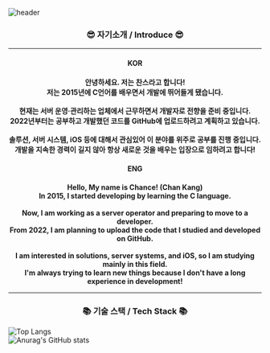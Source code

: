 ![header](https://capsule-render.vercel.app/api?type=Waving&section=header&height=300&text=Hello&&fontAlign=50&color=gradient&fontSize=100&fontColor=ffffff&desc=It's%20Chance%20GitHub)

<h3 align="center">😎 자기소개 / Introduce 😎</h3>
<hr>
<h4 align="center">KOR<h4>
<p align="center">
    안녕하세요. 저는 찬스라고 합니다!</br>
    저는 2015년에 C언어를 배우면서 개발에 뛰어들게 됐습니다.</br>
    </br>
    현재는 서버 운영·관리하는 업체에서 근무하면서 개발자로 전향을 준비 중입니다.<br>
    2022년부터는 공부하고 개발했던 코드를 GitHub에 업로드하려고 계획하고 있습니다.</br>
    </br>
    솔루션, 서버 시스템, iOS 등에 대해서 관심있어 이 분야를 위주로 공부를 진행 중입니다.</br>
    개발을 지속한 경력이 길지 않아 항상 새로운 것을 배우는 입장으로 임하려고 합니다!
</p>

<h4 align="center">ENG<h4>
<p align="center">
    Hello, My name is Chance! (Chan Kang)</br>
    In 2015, I started developing by learning the C language.</br>
    </br>
    Now, I am working as a server operator and preparing to move to a developer.<br>
    From 2022, I am planning to upload the code that I studied and developed on GitHub.</br>
    </br>
    I am interested in solutions, server systems, and iOS, so I am studying mainly in this field.</br>
    I'm always trying to learn new things because I don't have a long experience in development!
</p>
<hr>

<h3 align="center">📚 기술 스택 / Tech Stack 📚</h3>
<p align="center">
    
</p>

![Top Langs](https://github-readme-stats.vercel.app/api/top-langs/?username=ahs0432&langs_count=8)
<br>
![Anurag's GitHub stats](https://github-readme-stats.vercel.app/api?username=ahs0432&hide=contribs,prs&theme=vision-friendly-dark)
